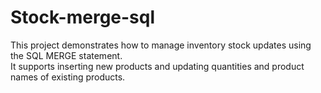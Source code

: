 # Stock-merge-sql
This project demonstrates how to manage inventory stock updates using the SQL MERGE statement.  
It supports inserting new products and updating quantities and product names of existing products.


